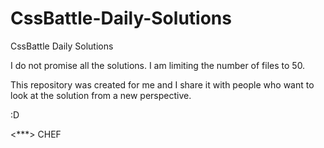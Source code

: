 # CssBattle-Daily-Solutions
CssBattle Daily Solutions

I do not promise all the solutions.
I am limiting the number of files to 50.

This repository was created for me and I share it with people who want to look at the solution from a new perspective.



:D

<***> CHEF
